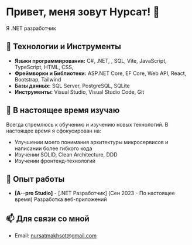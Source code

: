 # Привет, меня зовут Нурсат! 👋

Я .NET разработчик

## 🔧 Технологии и Инструменты

- **Языки программирования:** C#, .NET, , SQL, Vite, JavaScript, TypeScript, HTML, CSS, 
- **Фреймворки и Библиотеки:** ASP.NET Core, EF Core, Web API, React, Bootstrap, Tailwind
- **Базы данных:** SQL Server, PostgreSQL, SQLite
- **Инструменты:** Visual Studio, Visual Studio Code, Git

## 🌱 В настоящее время изучаю

Всегда стремлюсь к обучению и изучению новых технологий. В настоящее время я сфокусирован на:
- Улучшении моего понимания архитектуры микросервисов и написании более гибкого кода
- Изучении SOLID, Clean Architecture, DDD
- Изучении фронтенд-технологий

## 💼 Опыт работы

- **[A--pro Studio]** - [.NET Разработчик] (Сен 2023 - По настоящее время)
Разработка веб-приложений

## 📫 Для связи со мной

- Email: nursatmakhsot@gmail.com
